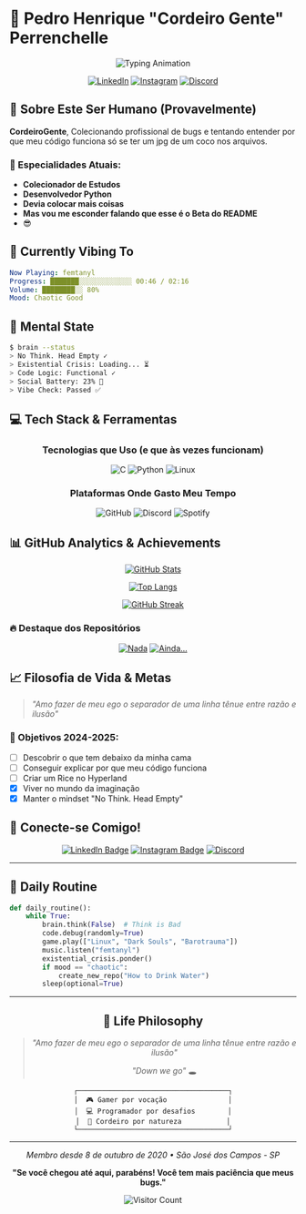 # 🐑 Pedro Henrique "Cordeiro Gente" Perrenchelle


<div align="center">

![Typing Animation](https://readme-typing-svg.herokuapp.com?font=Fira+Code&size=28&pause=1000&color=00FF7F&background=000000&center=true&vCenter=true&width=600&lines=Desenvolvedor+%7C+Gamer+%7C+Confuso;Way+down+we+go...+🐰;Jogando+meu+Linux+pela+janela...,No+think+head+empy)

[![LinkedIn](https://img.shields.io/badge/LinkedIn-Pedro%20Henrique-0A66C2?style=for-the-badge&logo=linkedin&logoColor=white&link=https://www.linkedin.com/in/pedro-henrique-perrenchelle-cordeiro-787466182/)](https://www.linkedin.com/in/pedro-henrique-perrenchelle-cordeiro-787466182/)
[![Instagram](https://img.shields.io/badge/Instagram-@cordeiro__gente-E4405F?style=for-the-badge&logo=instagram&logoColor=white)](https://www.instagram.com/cordeiro_gente/)
[![Discord](https://img.shields.io/badge/Discord-placophobia%234364-5865F2?style=for-the-badge&logo=discord&logoColor=white)]()

</div>

## 🚀 Sobre Este Ser Humano (Provavelmente)

**CordeiroGente**, Colecionando profissional de bugs e tentando entender por que meu código funciona só se ter um jpg de um coco nos arquivos.

### 🎯 Especialidades Atuais:
- **Colecionador de Estudos** 
- **Desenvolvedor Python**
- **Devia colocar mais coisas**
- **Mas vou me esconder falando que esse é o Beta do README**
- 😎

## 🎵 Currently Vibing To
```yaml
Now Playing: femtanyl
Progress: ███████░░░░░░░░░░░░░ 00:46 / 02:16
Volume: ████████░░ 80%
Mood: Chaotic Good
```

## 🧠 Mental State
```bash
$ brain --status
> No Think. Head Empty ✓
> Existential Crisis: Loading... ⏳
> Code Logic: Functional ✓
> Social Battery: 23% 🔋
> Vibe Check: Passed ✅
```


## 💻 Tech Stack & Ferramentas

<div align="center">

### Tecnologias que Uso (e que às vezes funcionam)
![C](https://img.shields.io/badge/C-00599C?style=for-the-badge&logo=c&logoColor=white)
![Python](https://img.shields.io/badge/Python-FFD43B?style=for-the-badge&logo=python&logoColor=blue)
![Linux](https://img.shields.io/badge/Linux-FCC624?style=for-the-badge&logo=linux&logoColor=black)

### Plataformas Onde Gasto Meu Tempo
![GitHub](https://img.shields.io/badge/GitHub-181717?style=for-the-badge&logo=github&logoColor=white)
![Discord](https://img.shields.io/badge/Discord-5865F2?style=for-the-badge&logo=discord&logoColor=white)
![Spotify](https://img.shields.io/badge/Spotify-1ED760?style=for-the-badge&logo=spotify&logoColor=white)

</div>

## 📊 GitHub Analytics & Achievements

<div align="center">

[![GitHub Stats](https://github-readme-stats.vercel.app/api?username=CordeiroGente&show_icons=true&theme=dark&bg_color=0d1117&border_color=30363d&icon_color=00ff7f&text_color=ffffff&title_color=00ff7f)](https://github.com/CordeiroGente)

[![Top Langs](https://github-readme-stats.vercel.app/api/top-langs/?username=CordeiroGente&layout=compact&theme=dark&bg_color=0d1117&border_color=30363d&text_color=ffffff&title_color=00ff7f)](https://github.com/CordeiroGente)

[![GitHub Streak](https://streak-stats.demolab.com?user=CordeiroGente&theme=dark&border=30363d&background=0d1117&stroke=00ff7f&ring=00ff7f&fire=ff6b6b&currStreakLabel=00ff7f)](https://github.com/CordeiroGente)

</div>

### 🔥 Destaque dos Repositórios

<div align="center">

[![Nada](https://github-readme-stats.vercel.app/api/pin/?username=CordeiroGente&repo=Trabalho-Pim&theme=dark&bg_color=0d1117&border_color=30363d&text_color=ffffff&title_color=00ff7f)](x)
[![Ainda...](https://github-readme-stats.vercel.app/api/pin/?username=CordeiroGente&repo=Study&theme=dark&bg_color=0d1117&border_color=30363d&text_color=ffffff&title_color=00ff7f)](x)

</div>

## 📈 Filosofia de Vida & Metas

> *"Amo fazer de meu ego o separador de uma linha tênue entre razão e ilusão"*

### 🎯 Objetivos 2024-2025:
- [ ] Descobrir o que tem debaixo da minha cama 
- [ ] Conseguir explicar por que meu código funciona
- [ ] Criar um Rice no Hyperland
- [x] Viver no mundo da imaginação
- [x] Manter o mindset "No Think. Head Empty"

## 🤝 Conecte-se Comigo!

<div align="center">

[![LinkedIn Badge](https://img.shields.io/badge/Vamos_Conectar-LinkedIn-0A66C2?style=for-the-badge&logo=linkedin&logoColor=white)](https://www.linkedin.com/in/pedro-henrique-perrenchelle-cordeiro-787466182/)
[![Instagram Badge](https://img.shields.io/badge/Vida_Paralela-Instagram-E4405F?style=for-the-badge&logo=instagram&logoColor=white)](https://www.instagram.com/cordeiro_gente/)
[![Discord](https://img.shields.io/badge/Discord-placophobia%234364-5865F2?style=for-the-badge&logo=discord&logoColor=white)]()


</div>

---

## 🌟 Daily Routine
```python
def daily_routine():
    while True:
        brain.think(False)  # Think is Bad
        code.debug(randomly=True)
        game.play(["Linux", "Dark Souls", "Barotrauma"])
        music.listen("femtanyl")
        existential_crisis.ponder()
        if mood == "chaotic":
            create_new_repo("How to Drink Water")
        sleep(optional=True)
```

---


<div align="center">
    
## 🎯 Life Philosophy
> *"Amo fazer de meu ego o separador de uma linha tênue entre razão e ilusão"*
> 
> *"Down we go"* 🕳️

```
┌─────────────────────────────────────┐
│  🎮 Gamer por vocação               │
│  💻 Programador por desafios        │
│  🐑 Cordeiro por natureza           │
└─────────────────────────────────────┘
```

---

<div align="center">

*Membro desde 8 de outubro de 2020 • São José dos Campos - SP*

**"Se você chegou até aqui, parabéns! Você tem mais paciência que meus bugs."**

![Visitor Count](https://komarev.com/ghpvc/?username=CordeiroGente&color=blueviolet&style=for-the-badge)

</div>
